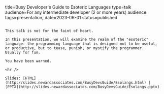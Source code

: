 title=Busy Developer's Guide to Esoteric Languages
type=talk
audience=For any intermediate developer (2 or more years) audience
tags=presentation, 
date=2023-06-01
status=published
~~~~~~

This talk is not for the faint of heart.

In this presentation, we will examine the realm of the "esoteric" language: the programming language that is designed not to be useful, or productive, but to tease, punish, or mystify the programmer. Usually for fun.

You have been warned.
    
<hr />

Slides: [HTML](http://slides.newardassociates.com/BusyDevsGuide/Esolangs.html) | [PPTX](http://slides.newardassociates.com/BusyDevsGuide/Esolangs.pptx)
